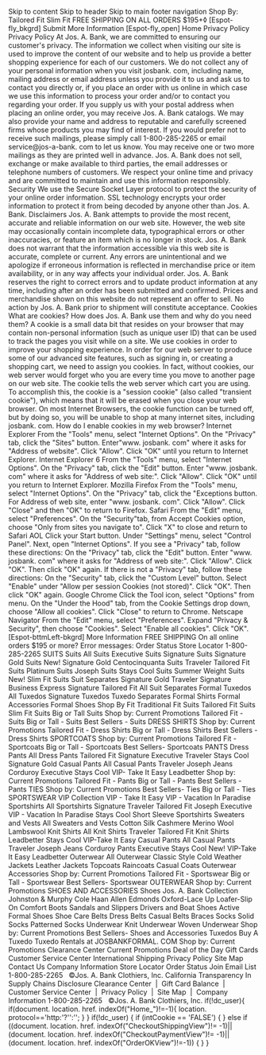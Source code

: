 Skip to content Skip to header Skip to main footer navigation Shop By: Tailored Fit Slim Fit FREE SHIPPING ON ALL ORDERS $195+◊ \[Espot-fly\_bkgrd\] Submit More Information \[Espot-fly\_open\] Home Privacy Policy Privacy Policy At Jos. A. Bank, we are committed to ensuring our customer's privacy. The information we collect when visiting our site is used to improve the content of our website and to help us provide a better shopping experience for each of our customers. We do not collect any of your personal information when you visit josbank. com, including name, mailing address or email address unless you provide it to us and ask us to contact you directly or, if you place an order with us online in which case we use this information to process your order and/or to contact you regarding your order. If you supply us with your postal address when placing an online order, you may receive Jos. A. Bank catalogs. We may also provide your name and address to reputable and carefully screened firms whose products you may find of interest. If you would prefer not to receive such mailings, please simply call 1-800-285-2265 or email service@jos-a-bank. com to let us know. You may receive one or two more mailings as they are printed well in advance. Jos. A. Bank does not sell, exchange or make available to third parties, the email addresses or telephone numbers of customers. We respect your online time and privacy and are committed to maintain and use this information responsibly. Security We use the Secure Socket Layer protocol to protect the security of your online order information. SSL technology encrypts your order information to protect it from being decoded by anyone other than Jos. A. Bank. Disclaimers Jos. A. Bank attempts to provide the most recent, accurate and reliable information on our web site. However, the web site may occasionally contain incomplete data, typographical errors or other inaccuracies, or feature an item which is no longer in stock. Jos. A. Bank does not warrant that the information accessible via this web site is accurate, complete or current. Any errors are unintentional and we apologize if erroneous information is reflected in merchandise price or item availability, or in any way affects your individual order. Jos. A. Bank reserves the right to correct errors and to update product information at any time, including after an order has been submitted and confirmed. Prices and merchandise shown on this website do not represent an offer to sell. No action by Jos. A. Bank prior to shipment will constitute acceptance. Cookies What are cookies? How does Jos. A. Bank use them and why do you need them? A cookie is a small data bit that resides on your browser that may contain non-personal information (such as unique user ID) that can be used to track the pages you visit while on a site. We use cookies in order to improve your shopping experience. In order for our web server to produce some of our advanced site features, such as signing in, or creating a shopping cart, we need to assign you cookies. In fact, without cookies, our web server would forget who you are every time you move to another page on our web site. The cookie tells the web server which cart you are using. To accomplish this, the cookie is a "session cookie" (also called "transient cookie"), which means that it will be erased when you close your web browser. On most Internet Browsers, the cookie function can be turned off, but by doing so, you will be unable to shop at many internet sites, including josbank. com. How do I enable cookies in my web browser? Internet Explorer From the "Tools" menu, select "Internet Options". On the "Privacy" tab, click the "Sites" button. Enter"www. josbank. com" where it asks for "Address of website". Click "Allow". Click "OK" until you return to Internet Explorer. Internet Explorer 6 From the "Tools" menu, select "Internet Options". On the "Privacy" tab, click the "Edit" button. Enter "www. josbank. com" where it asks for "Address of web site:". Click "Allow". Click "OK" until you return to Internet Explorer. Mozilla Firefox From the "Tools" menu, select "Internet Options". On the "Privacy" tab, click the "Exceptions button. For Address of web site, enter "www. josbank. com". Click "Allow". Click "Close" and then "OK" to return to Firefox. Safari From the "Edit" menu, select "Preferences". On the "Security"tab, from Accept Cookies option, choose "Only from sites you navigate to". Click "X" to close and return to Safari AOL Click your Start button. Under "Settings" menu, select "Control Panel". Next, open "Internet Options". If you see a "Privacy" tab, follow these directions: On the "Privacy" tab, click the "Edit" button. Enter "www. josbank. com" where it asks for "Address of web site:". Click "Allow". Click "OK". Then click "OK" again. If there is not a "Privacy" tab, follow these directions: On the "Security" tab, click the "Custom Level" button. Select "Enable" under "Allow per session Cookies (not stored)". Click "OK". Then click "OK" again. Google Chrome Click the Tool icon, select "Options" from menu. On the "Under the Hood" tab, from the Cookie Settings drop down, choose "Allow all cookies". Click "Close" to return to Chrome. Netscape Navigator From the "Edit" menu, select "Preferences". Expand "Privacy & Security", then choose "Cookies". Select "Enable all cookies". Click "OK". \[Espot-bttmLeft-bkgrd\] More Information FREE SHIPPING On all online orders $195 or more? Error messages: Order Status Store Locator 1-800-285-2265 SUITS Suits All Suits Executive Suits Signature Suits Signature Gold Suits New! Signature Gold Centocinquanta Suits Traveler Tailored Fit Suits Platinum Suits Joseph Suits Stays Cool Suits Summer Weight Suits New! Slim Fit Suits Suit Separates Signature Gold Traveler Signature Business Express Signature Tailored Fit All Suit Separates Formal Tuxedos All Tuxedos Signature Tuxedos Tuxedo Separates Formal Shirts Formal Accessories Formal Shoes Shop By Fit Traditional Fit Suits Tailored Fit Suits Slim Fit Suits Big or Tall Suits Shop by: Current Promotions Tailored Fit - Suits Big or Tall - Suits Best Sellers - Suits DRESS SHIRTS Shop by: Current Promotions Tailored Fit - Dress Shirts Big or Tall - Dress Shirts Best Sellers - Dress Shirts SPORTCOATS Shop by: Current Promotions Tailored Fit - Sportcoats Big or Tall - Sportcoats Best Sellers- Sportcoats PANTS Dress Pants All Dress Pants Tailored Fit Signature Executive Traveler Stays Cool Signature Gold Casual Pants All Casual Pants Traveler Joseph Jeans Corduroy Executive Stays Cool VIP- Take It Easy Leadbetter Shop by: Current Promotions Tailored Fit - Pants Big or Tall - Pants Best Sellers - Pants TIES Shop by: Current Promotions Best Sellers- Ties Big or Tall - Ties SPORTSWEAR VIP Collection VIP - Take It Easy VIP - Vacation In Paradise Sportshirts All Sportshirts Signature Traveler Tailored Fit Joseph Executive VIP - Vacation In Paradise Stays Cool Short Sleeve Sportshirts Sweaters and Vests All Sweaters and Vests Cotton Silk Cashmere Merino Wool Lambswool Knit Shirts All Knit Shirts Traveler Tailored Fit Knit Shirts Leadbetter Stays Cool VIP-Take It Easy Casual Pants All Casual Pants Traveler Joseph Jeans Corduroy Pants Executive Stays Cool New! VIP-Take It Easy Leadbetter Outerwear All Outerwear Classic Style Cold Weather Jackets Leather Jackets Topcoats Raincoats Casual Coats Outerwear Accessories Shop by: Current Promotions Tailored Fit - Sportswear Big or Tall - Sportswear Best Sellers- Sportswear OUTERWEAR Shop by: Current Promotions SHOES AND ACCESSORIES Shoes Jos. A. Bank Collection Johnston & Murphy Cole Haan Allen Edmonds Oxford-Lace Up Loafer-Slip On Comfort Boots Sandals and Slippers Drivers and Boat Shoes Active Formal Shoes Shoe Care Belts Dress Belts Casual Belts Braces Socks Solid Socks Patterned Socks Underwear Knit Underwear Woven Underwear Shop by: Current Promotions Best Sellers- Shoes and Accessories Tuxedos Buy A Tuxedo Tuxedo Rentals at JOSBANKFORMAL. COM Shop by: Current Promotions Clearance Center Current Promotions Deal of the Day Gift Cards Customer Service Center International Shipping Privacy Policy Site Map Contact Us Company Information Store Locator Order Status Join Email List 1-800-285-2265   ©Jos. A. Bank Clothiers, Inc. California Transparency In Supply Chains Disclosure Clearance Center  |  Gift Card Balance  |  Customer Service Center  |  Privacy Policy  |  Site Map  |  Company Information 1-800-285-2265   ©Jos. A. Bank Clothiers, Inc. if(!dc\_user){ if(document. location. href. indexOf("Home\_")!=-1){ location. protocol=='http:'?'':''; } } if(!dc\_user) { if (intCookie == 'FALSE') { } else if ((document. location. href. indexOf("CheckoutShippingView")!= -1)|| (document. location. href. indexOf("CheckoutPaymentView")!= -1)||(document. location. href. indexOf("OrderOKView")!=-1)) { } }